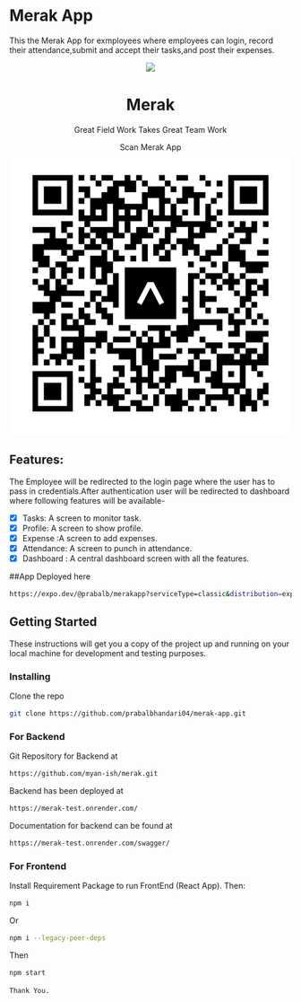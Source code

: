 # Merak App
This the Merak App for exmployees where employees can login, record their attendance,submit and accept their tasks,and post their expenses.
<p align="center">
<img src="https://github.com/prabalbhandari04/merak-client/blob/main/public/Logo2x.png">
<h1 align="center">
   Merak
  </h1>
  
<p align="center"> Great Field Work Takes Great Team Work</p>
</p>

<p align="center"> Scan Merak App
  <img src="https://github.com/prabalbhandari04/merak-app/blob/main/assets/merakapp.svg">
 </p>
 
## Features:

The Employee will be redirected to the login page where the user has to pass in credentials.After authentication user will be redirected to dashboard where following features will be available- 

- [x] Tasks: A screen to monitor task. 
- [x] Profile: A screen to show profile.
- [x] Expense :A screen to add expenses.
- [x] Attendance: A screen to punch in attendance. 
- [x] Dashboard : A central dashboard screen with all the features.

##App Deployed here

```sh
https://expo.dev/@prabalb/merakapp?serviceType=classic&distribution=expo-go
```

## Getting Started

These instructions will get you a copy of the project up and running on your local machine for development and testing purposes.

### Installing
Clone the repo
   ```sh
   git clone https://github.com/prabalbhandari04/merak-app.git
   ```
### For Backend

Git Repository for Backend at 

```sh
https://github.com/myan-ish/merak.git 
```

Backend has been deployed at 

```sh
https://merak-test.onrender.com/
```

Documentation for backend can be found at

```sh
https://merak-test.onrender.com/swagger/
```


### For Frontend



Install Requirement Package to run FrontEnd (React App). Then:
 
   ```sh
   npm i 
   ```
Or 
```sh
npm i --legacy-peer-deps
```
Then
   ```sh
   npm start
   ```

```Thank You.```
